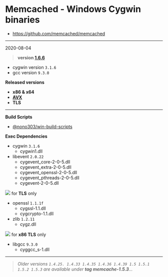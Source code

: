 # Memcached - Windows Cygwin binaries #
- https://github.com/memcached/memcached
----
2020-08-04

> **version [1.6.6](https://github.com/memcached/memcached/tree/1.6.6)**
  - cygwin version `3.1.6`
  - gcc version `9.3.0`

**Released versions**

  - **x86 & x64**
  - **[AVX](https://msdn.microsoft.com/fr-fr/library/jj620901.aspx)**
  - **TLS**
-----
**Build Scripts** 

- [@nono303/win-build-scripts](https://github.com/nono303/win-build-scripts)

**Exec Dependencies**
 - cygwin `3.1.6`
   - cygwin1.dll
 - libevent `2.0.22`
   - cygevent_core-2-0-5.dll
   - cygevent_extra-2-0-5.dll
   - cygevent_openssl-2-0-5.dll
   - cygevent_pthreads-2-0-5.dll
   - cygevent-2-0-5.dll

![](https://placehold.it/15/FFA500/000000?text=+) for **TLS** only
  - openssl `1.1.1f`
    - cygssl-1.1.dll
    - cygcrypto-1.1.dll
  - zlib `1.2.11`
    - cygz.dll

![](https://placehold.it/15/FFA500/000000?text=+) for **x86 TLS** only
  - libgcc `9.3.0`
    - cyggcc_s-1.dll
----
> *Older versions `1.4.25. 1.4.33 1.4.35 1.4.36 1.4.39 1.5 1.5.1 1.5.2 1.5.3` are available under **tag memcache-1.5.3**...*